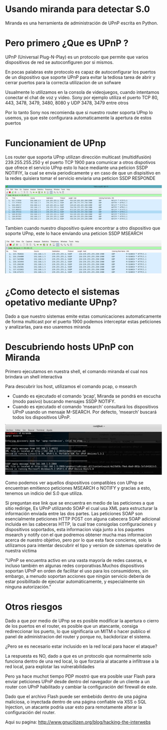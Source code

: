 # Usando miranda para detectar S.0 #


Miranda es una herramienta de administración de UPnP escrita en Python.


# Pero primero ¿Que es UPnP ? #

UPnP (Universal Plug-N-Play) es un protocolo que permite que varios dispositivos de red se autoconfiguren por si mismos. 

En pocas palabras este protocolo es capaz de autoconfigurar los puertos de un dispositivo que soporte UPnP para evitar la tediosa tarea de abrir y cerrar puertos
para la correcta utilizacion de un sofware

Usualmente lo utilizamos en la consola de videojuegos, cuando intentamos conectar el chat de voz y video.
Sony por ejemplo utiliza  el puerto TCP 80, 443, 3478, 3479, 3480, 8080 y UDP  3478, 3479 entre otros


Por lo tanto Sony nos recomienda que si nuestro router soporta UPnp lo usemos, ya que este configurara automaticamente la apertura de estos puertos


# Funcionamient de UPnp #

Los router que soporta UPnp utilizan dirección multicast (multidifusión) 239.255.255.250 y el puerto TCP 1900 para comunicar a otros dispotivos que ofrece el servicio UPnp
esto lo hace mediante una peticion SSDP NOTIFIY, la cual se envia periodicamente y en caso de que un dispisitivo en la redes quisiera tomar el servicio enviaria una peticion SSDP RESPONDE

![alt-text](img/notify.png)

Tambien cuando nuestro dispositivo quiere encontrar a otro dispositivo que soporte UPnp, este lo hace enviando una peticion SSDP MSEARCH 

![alt-text](img/msearch.png)


# ¿Como detecto el sistemas opetativo mediante UPnp? #

Dado a que nuestro sistemas emite estas comunicaciones automaticamente de forma multicast por el puerto 1900
podemos interceptar estas peticiones y analizarlas, para eso usaremos miranda


# Descubriendo hosts UPnP con Miranda # 

Primero ejecutamos en nuestra shell, el comando miranda el cual nos brindara un shell interactiva

 Para descubrir los host, utilizamos el comando pcap, o msearch

  * Cuando es ejecutado el comando ‘pcap’, Miranda se pondrá en escucha (modo pasivo) buscando mensajes SSDP NOTIFY.
  * Cuando es ejecutado el comando ‘msearch’ consultará los dispositivos UPnP usando un mensaje M-SEARCH. Por defecto, ‘msearch’ buscará todos los dispositivos UPnP.

![alt-text](img/kali1.png)

Como podemos ver aquellos dispositivos compatibles con UPnp se encuentran emitienco peticiones MSEARCH o NOTIFY y gracias a esto, tenemos un indicio del S.0 que utiliza.

Si preguntan ese link que se encuentra en medio de las peticiones a que sitio redirige, Es UPnP utilizando SOAP el cual usa XML para estructurar la información enviada entre las dos partes. Las peticiones SOAP son esencialmente peticiones HTTP POST con alguna cabecera SOAP adicional incluida en las cabeceras HTTP, la cual trae consigolas configuraciones y dispositivos soportados, esta informacion viaja junto a los paquetes msearch y notify con el que podremos obtener mucha mas informacion acerca de nuestro objetivo, pero por lo que esta face concierne, solo la utilizamos para intentar descubrir el tipo y version de sistemas operativo de nuestra victima

"UPnP se encuentra activo en una vasta mayoría de redes caseras, e incluso también en algunas redes corporativas.Muchos dispositivos soportan UPnP en orden de facilitar el uso para los consumidores, sin embargo, a menudo soportan acciones que ningún servicio debería de estar posibilitado de ejecutar automáticamente, y especialmente sin ninguna autorización."


# Otros riesgos #

Dado a que por medio de UPnp se es posible modificar la apertura o cierro de los puertos en el router, es posible que un atancante, consiga redireccionar los puerto, lo que significaria un MITM o hacer publico el panel de administracion del router y porque no, backdorizar el sistema.

¿Pero se es necesario estar inclusido en la red local para hacer el ataque?

La respuesta es NO, dado a que es  un protocolo que normalmente solo funciona dentro de una red local, lo que forzaria al atacante a infiltrase a la red local, para explotar las vulnerabilidades

Pero ya hace muchot tiempo PDP mostró que era posible usar Flash para enviar peticiones UPnP desde dentro del navegador de un cliente a un router con UPnP habilitado y cambiar la configuración del firewall de este. 

Dado que el archivo Flash puede ser embebido dentro de una página maliciosa, o inyectada dentro de una página confiable via XSS o SQL Injection, un atacante podría usar esto para remotamente alterar la configuración del router. 

Aqui su pagina: http://www.gnucitizen.org/blog/hacking-the-interwebs

